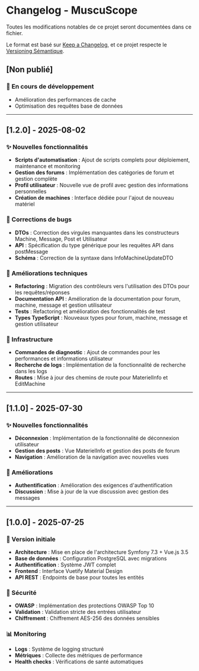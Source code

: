 # Changelog - MuscuScope

Toutes les modifications notables de ce projet seront documentées dans ce fichier.

Le format est basé sur [Keep a Changelog](https://keepachangelog.com/fr/1.0.0/),
et ce projet respecte le [Versioning Sémantique](https://semver.org/lang/fr/).

## [Non publié]

### 🔧 En cours de développement

- Amélioration des performances de cache
- Optimisation des requêtes base de données

---

## [1.2.0] - 2025-08-02

### ✨ Nouvelles fonctionnalités

- **Scripts d'automatisation** : Ajout de scripts complets pour déploiement, maintenance et monitoring
- **Gestion des forums** : Implémentation des catégories de forum et gestion complète
- **Profil utilisateur** : Nouvelle vue de profil avec gestion des informations personnelles
- **Création de machines** : Interface dédiée pour l'ajout de nouveau matériel

### 🐛 Corrections de bugs

- **DTOs** : Correction des virgules manquantes dans les constructeurs Machine, Message, Post et Utilisateur
- **API** : Spécification du type générique pour les requêtes API dans postMessage
- **Schéma** : Correction de la syntaxe dans InfoMachineUpdateDTO

### 🔧 Améliorations techniques

- **Refactoring** : Migration des contrôleurs vers l'utilisation des DTOs pour les requêtes/réponses
- **Documentation API** : Amélioration de la documentation pour forum, machine, message et gestion utilisateur
- **Tests** : Refactoring et amélioration des fonctionnalités de test
- **Types TypeScript** : Nouveaux types pour forum, machine, message et gestion utilisateur

### 🚀 Infrastructure

- **Commandes de diagnostic** : Ajout de commandes pour les performances et informations utilisateur
- **Recherche de logs** : Implémentation de la fonctionnalité de recherche dans les logs
- **Routes** : Mise à jour des chemins de route pour MaterielInfo et EditMachine

---

## [1.1.0] - 2025-07-30

### ✨ Nouvelles fonctionnalités

- **Déconnexion** : Implémentation de la fonctionnalité de déconnexion utilisateur
- **Gestion des posts** : Vue MaterielInfo et gestion des posts de forum
- **Navigation** : Amélioration de la navigation avec nouvelles vues

### 🔧 Améliorations

- **Authentification** : Amélioration des exigences d'authentification
- **Discussion** : Mise à jour de la vue discussion avec gestion des messages

---

## [1.0.0] - 2025-07-25

### 🎉 Version initiale

- **Architecture** : Mise en place de l'architecture Symfony 7.3 + Vue.js 3.5
- **Base de données** : Configuration PostgreSQL avec migrations
- **Authentification** : Système JWT complet
- **Frontend** : Interface Vuetify Material Design
- **API REST** : Endpoints de base pour toutes les entités

### 🔐 Sécurité

- **OWASP** : Implémentation des protections OWASP Top 10
- **Validation** : Validation stricte des entrées utilisateur
- **Chiffrement** : Chiffrement AES-256 des données sensibles

### 📊 Monitoring

- **Logs** : Système de logging structuré
- **Métriques** : Collecte des métriques de performance
- **Health checks** : Vérifications de santé automatiques
